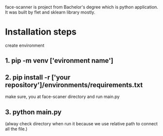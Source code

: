 face-scanner is project from Bachelor's degree which is python application. 
It was built by flet and sklearn library mostly.


# Installation steps

create environment
## 1. pip -m venv ['evironment name']
## 2. pip install -r ['your repository']/environments/requirements.txt

make sure, you at face-scaner directory and run main.py 
## 3. python main.py

(alway check directory when run it because we use relative path to connect all the file.)
